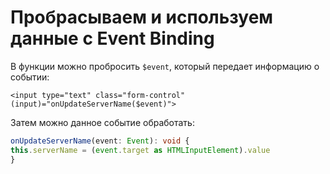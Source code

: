 # Пробрасываем и используем данные с Event Binding

В функции можно пробросить `$event`, который передает информацию о событии:
```angular2html
<input type="text" class="form-control" (input)="onUpdateServerName($event)">
```

Затем можно данное событие обработать:
```typescript
onUpdateServerName(event: Event): void {
this.serverName = (event.target as HTMLInputElement).value
}
```
